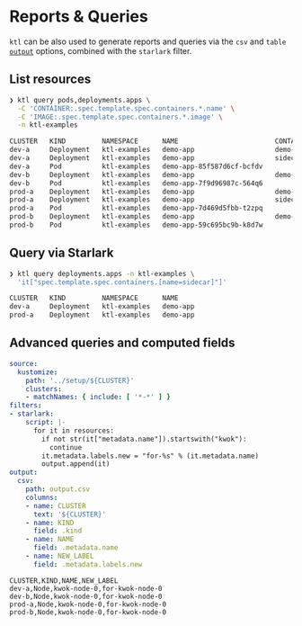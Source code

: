 # Reports & Queries

`ktl` can be also used to generate reports and queries via the `csv` and `table`
[`output`](../reference/run/spec.md#output) options, combined with the
`starlark` filter.

## List resources

```bash
❯ ktl query pods,deployments.apps \
  -C 'CONTAINER:.spec.template.spec.containers.*.name' \
  -C 'IMAGE:.spec.template.spec.containers.*.image' \
  -n ktl-examples

CLUSTER   KIND         NAMESPACE      NAME                        CONTAINER   IMAGE
dev-a     Deployment   ktl-examples   demo-app                    demo-app    demo-app:v2
dev-a     Deployment   ktl-examples   demo-app                    sidecar     sidecar:v1
dev-a     Pod          ktl-examples   demo-app-85f587d6cf-bcfdv
dev-b     Deployment   ktl-examples   demo-app                    demo-app    demo-app:v2
dev-b     Pod          ktl-examples   demo-app-7f9d96987c-564q6
prod-a    Deployment   ktl-examples   demo-app                    demo-app    demo-app:v1
prod-a    Deployment   ktl-examples   demo-app                    sidecar     sidecar:v1
prod-a    Pod          ktl-examples   demo-app-7d469d5fbb-t2zpq
prod-b    Deployment   ktl-examples   demo-app                    demo-app    demo-app:v1
prod-b    Pod          ktl-examples   demo-app-59c695bc9b-k8d7w
```

## Query via Starlark

```bash
❯ ktl query deployments.apps -n ktl-examples \
  'it["spec.template.spec.containers.[name=sidecar]"]'

CLUSTER   KIND         NAMESPACE      NAME
dev-a     Deployment   ktl-examples   demo-app
prod-a    Deployment   ktl-examples   demo-app
```

## Advanced queries and computed fields

```yaml title="examples/run-report-starlark/pipeline.yaml"
source:
  kustomize:
    path: '../setup/${CLUSTER}'
    clusters:
    - matchNames: { include: [ '*-*' ] }
filters:
- starlark:
    script: |-
      for it in resources:
        if not str(it["metadata.name"]).startswith("kwok"):
          continue
        it.metadata.labels.new = "for-%s" % (it.metadata.name) 
        output.append(it)
output:
  csv:
    path: output.csv
    columns:
    - name: CLUSTER
      text: '${CLUSTER}'
    - name: KIND
      field: .kind
    - name: NAME
      field: .metadata.name
    - name: NEW_LABEL
      field: .metadata.labels.new
```

```csv title="examples/run-report-starlark/output.csv"
CLUSTER,KIND,NAME,NEW_LABEL
dev-a,Node,kwok-node-0,for-kwok-node-0
dev-b,Node,kwok-node-0,for-kwok-node-0
prod-a,Node,kwok-node-0,for-kwok-node-0
prod-b,Node,kwok-node-0,for-kwok-node-0
```

